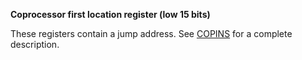 **Coprocessor first location register (low 15 bits)**

These registers contain a jump address. See [COPINS](DFF08C_COPINS.md) for a complete description.

